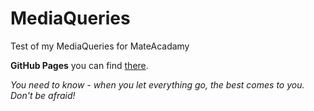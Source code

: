 # MediaQueries
Test of my MediaQueries for MateAcadamy

**GitHub Pages** you can find [there](https://platoniux.github.io/MediaQueries/ "GitHub Pages for this repo").




 *You need to know - when you let everything go, the 
  best comes to you. Don't be afraid!*
